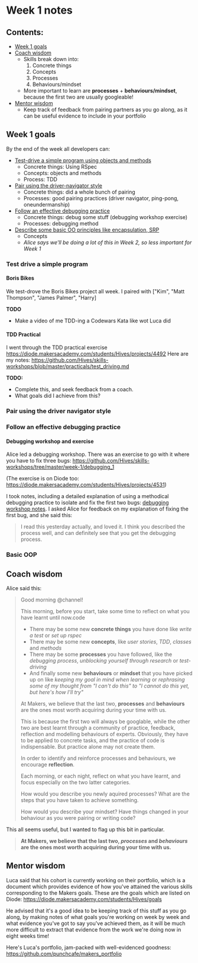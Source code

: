 # Week 1 notes

## Contents:

- [Week 1 goals](#goals)
- [Coach wisdom](#coach-wisdom)
  - Skills break down into:
    1. Concrete things
    2. Concepts
    3. Processes
    4. Behaviours/mindset
  - More important to learn are **processes** + **behaviours/mindset**, because the first two are usually googleable!
- [Mentor wisdom](#mentor-wisdom)
  - Keep track of feedback from pairing partners as you go along, as it can be useful evidence to include in your portfolio

## Week 1 goals <a name="goals"></a>

By the end of the week all developers can:

- [Test-drive a simple program using objects and methods](#test-drive-a-simple-program)
  - Concrete things: Using RSpec
  - Concepts: objects and methods
  - Process: TDD
- [Pair using the driver-navigator style](#pair-using-the-driver-navigator-style)
  - Concrete things: did a whole bunch of pairing
  - Processes: good pairing practices (driver navigator, ping-pong, oneundermanship)
- [Follow an effective debugging practice](#follow-an-effective-debugging-practice)
  - Concrete things: debug some stuff (debugging workshop exercise)
  - Processes: debugging method
- [Describe some basic OO principles like encapsulation, SRP](#basic-oop)
  - Concepts
  - *Alice says we'll be doing a lot of this in Week 2, so less important for Week 1*

### Test drive a simple program

#### Boris Bikes

We test-drove the Boris Bikes project all week. I paired with ["Kim", "Matt Thompson", "James Palmer", "Harry]

**TODO**
- Make a video of me TDD-ing a Codewars Kata like wot Luca did

#### TDD Practical

I went through the TDD practical exercise <https://diode.makersacademy.com/students/Hives/projects/4492>
Here are my notes: <https://github.com/Hives/skills-workshops/blob/master/practicals/test_driving.md>

**TODO:**
- Complete this, and seek feedback from a coach.
- What goals did I achieve from this?

### Pair using the driver navigator style

### Follow an effective debugging practice

#### Debugging workshop and exercise

Alice led a debugging workshop. There was an exercise to go with it where you have to fix three bugs: <https://github.com/Hives/skills-workshops/tree/master/week-1/debugging_1>

(The exercise is on Diode too: <https://diode.makersacademy.com/students/Hives/projects/4531>)

I took notes, including a detailed explanation of using a methodical debugging practice to isolate and fix the first two bugs: [debugging workshop notes](workshops/debugging-workshop.md). I asked Alice for feedback on my explanation of fixing the first bug, and she said this:

> I read this yesterday actually, and loved it. I think you described the process well, and can definitely see that you get the debugging process.

### Basic OOP



## Coach wisdom <a name="coach-goals"></a>

Alice said this:

> Good morning @channel!
> 
> This morning, before you start, take some time to reflect on what you have learnt until now.code
> - There may be some new **concrete things** you have done like _write a test_ or _set up rspec_
> - There may be some new **concepts**, like _user stories_, _TDD_, _classes_ and _methods_
> - There may be some **processes** you have followed, like the _debugging process_, _unblocking yourself through research_ or _test-driving_
> - And finally some new **behaviours** or **mindset** that you have picked up on like _keeping my goal in mind when learning_ or _rephrasing some of my thought from "I can't do this" to "I cannot do this yet, but here's how I'll try"_
> 
> 
> At Makers, we believe that the last two, **processes** and **behaviours** are the ones most worth acquiring during your time with us.
> 
> This is because the first two will always be googlable, while the other two are best learnt through a community of practice, feedback, reflection and modelling behaviours of experts. Obviously, they have to be applied to concrete tasks, and the practice of code is indispensable. But practice alone may not create them.
> 
> In order to identify and reinforce processes and behaviours, we encourage **reflection**.
> 
> Each morning, or each night, reflect on what you have learnt, and focus especially on the two latter categories.
> 
> How would you describe you newly aquired processes? What are the steps that you have taken to achieve something.
> 
> How would you describe your mindset? Have things changed in your behaviour as you were pairing or writing code?

This all seems useful, but I wanted to flag up this bit in particular.

> **At Makers, we believe that the last two, _processes_ and _behaviours_ are the ones most worth acquiring during your time with us.**

## Mentor wisdom <a name="mentor-wisdom"></a>

Luca said that his cohort is currently working on their portfolio, which is a document which provides evidence of how you've attained the various skills corresponding to the Makers goals. These are the goals which are listed on Diode: <https://diode.makersacademy.com/students/Hives/goals>

He advised that it's a good idea to be keeping track of this stuff as you go along, by making notes of what goals you're working on week by week and what evidence you've got to say you've achieved them, as it will be much more difficult to extract that evidence from the work we're doing now in eight weeks time!

Here's Luca's portfolio, jam-packed with well-evidenced goodness: <https://github.com/punchcafe/makers_portfolio>
